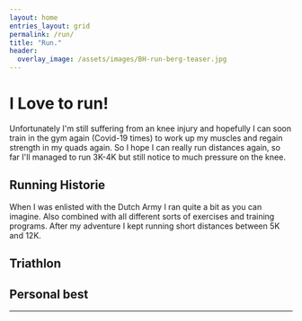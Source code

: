 ```yaml
---
layout: home
entries_layout: grid
permalink: /run/
title: "Run."
header:
  overlay_image: /assets/images/BH-run-berg-teaser.jpg
---
```


# I Love to run!

Unfortunately I'm still suffering from an knee injury and hopefully I can soon train in the gym again (Covid-19 times) to work up my muscles and regain strength in my quads again. So I hope I can really run distances again, so far I'll managed to run 3K-4K but still notice to much pressure on the knee.

## Running Historie

When I was enlisted with the Dutch Army I ran quite a bit as you can imagine. Also combined with all different sorts of exercises and training programs. After my adventure I kept running short distances between 5K and 12K.

## Triathlon

## Personal best

---
